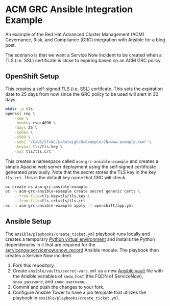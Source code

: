 # ACM GRC Ansible Integration Example

An example of the Red Hat Advanced Cluster Management (ACM) Governance, Risk,
and Compliance (GRC) integration with Ansible for a blog post.

The scenario is that we want a Service Now incident to be created when a
TLS (i.e. SSL) certificate is close to expiring based on an ACM GRC policy.

## OpenShift Setup

This creates a self-signed TLS (i.e. SSL) certifcate. This sets the expiration
date to 25 days from now since the GRC policy to be used will alert in 30 days.

```bash
mkdir -p tls
openssl req \
    -new \
    -newkey rsa:4096 \
    -days 25 \
    -nodes \
    -x509 \
    -subj "/C=US/ST=NC/L=Raleigh/O=Example/CN=www.example.com" \
    -keyout tls/tls.key \
    -out tls/tls.crt
```

This creates a namespace called `acm-grc-ansible-example` and creates a simple
Apache web server deployment using the self-signed certificate generated
previously. Note that the secret stores the TLS key in the key `tls.crt`. This
is the default key name that GRC will check.

```bash
oc create ns acm-grc-ansible-example
oc -n acm-grc-ansible-example create secret generic certs \
    --from-file=tls.key=tls/tls.key \
    --from-file=tls.crt=tls/tls.crt 
oc -n acm-grc-ansible-example apply -f openshift/app.yml
```

## Ansible Setup

The `ansible/playbooks/create_ticket.yml` playbook runs locally and creates
a temporary
[Python virtual environment](https://docs.python.org/3/library/venv.html) and
installs the Python dependencies in it that are required for the
[servicenow.servicenow.snow_record](https://docs.ansible.com/ansible/latest/collections/servicenow/servicenow/snow_record_module.html)
Ansible module. The playbook then creates a Service Now incident.

1. Fork this repository.
1. Create `ansible/vaults/secret-vars.yml` as a new
   [Ansible vault](https://docs.ansible.com/ansible/latest/user_guide/vault.html)
   file with the Ansible variables of `snow_host` (the FQDN of ServiceNow),
   `snow_password`, and `snow_username`.
1. Commit and push the changes to your fork.
1. Configure Ansible Tower to have a job template that utilizes the playbook in
   `ansible/playbooks/create_ticket.yml`.
